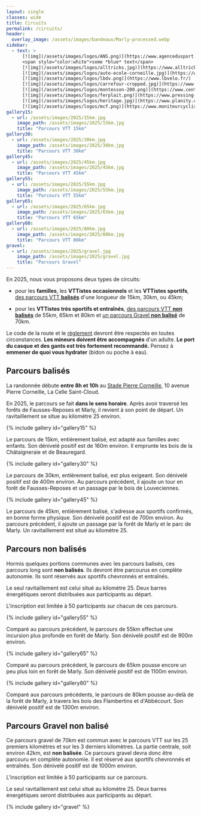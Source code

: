 ```yaml
---
layout: single
classes: wide
title: Circuits
permalink: /circuits/
header:
  overlay_image: /assets/images/bandeaux/Marly-processed.webp
sidebar:
  - text: >
      [![img](/assets/images/logos/ANS.png)](https://www.agencedusport.fr/)
      <span style="color:white">some *blue* text</span>
      [![img](/assets/images/logos/alltricks.jpg)](https://www.alltricks.fr/)
      [![img](/assets/images/logos/auto-ecole-corneille.jpg)](https://www.facebook.com/autoecolecorneilleconduite)
      [![img](/assets/images/logos/lbdv.png)](https://www.lbvelo.fr/)
      [![img](/assets/images/logos/carrefour-cropped.jpg)](https://www.carrefour.fr/)
      [![img](/assets/images/logos/montesson-200.png)](https://www.centre-commercial.fr/carrefour-montesson/boutiques/)
      [![img](/assets/images/logos/ferplait.png)](https://www.pressing-fer-plait-yvelines.fr/)
      [![img](/assets/images/logos/heritage.jpg)](https://www.planity.com/lheritage-by-mg-anciennement-coiff-nous-78380-bougival)
      [![img](/assets/images/logos/mcf.png)](https://www.moniteurcycliste.com/)
gallery15:
  - url: /assets/images/2025/15km.jpg
    image_path: /assets/images/2025/15km.jpg
    title: "Parcours VTT 15km"
gallery30:
  - url: /assets/images/2025/30km.jpg
    image_path: /assets/images/2025/30km.jpg
    title: "Parcours VTT 30km"
gallery45:
  - url: /assets/images/2025/45km.jpg
    image_path: /assets/images/2025/45km.jpg
    title: "Parcours VTT 45km"
gallery55:
  - url: /assets/images/2025/55km.jpg
    image_path: /assets/images/2025/55km.jpg
    title: "Parcours VTT 55km"
gallery65:
  - url: /assets/images/2025/65km.jpg
    image_path: /assets/images/2025/65km.jpg
    title: "Parcours VTT 65km"
gallery80:
  - url: /assets/images/2025/80km.jpg
    image_path: /assets/images/2025/80km.jpg
    title: "Parcours VTT 80km"
gravel:
  - url: /assets/images/2025/gravel.jpg
    image_path: /assets/images/2025/gravel.jpg
    title: "Parcours Gravel"
---
```


En 2025, nous vous proposons deux types de circuits:

+ pour les **familles**,
  les **VTTistes occasionnels**
  et les **VTTistes sportifs**,
  [des parcours VTT **balisés**](#parcours-balisés)
  d'une longueur de 15km, 30km, ou 45km;

+ pour les **VTTistes très sportifs et entraînés**,
  [des parcours VTT **non balisés**](#parcours-non-balisés)
  de 55km, 65km et 80km
  et [un parcours Gravel **non balisé**](#parcours-gravel-non-balisé)
  de 70km.

Le code de la route et le [règlement](/reglement/)
devront être respectés en toutes circonstances.
**Les mineurs doivent être accompagnés** d'un adulte.
**Le port du casque et des gants est très fortement recommandé.**
Pensez à **emmener de quoi vous hydrater** (bidon ou poche à eau).

## Parcours balisés

La randonnée débute **entre 8h et 10h**
au [Stade Pierre Corneille](/situation/),
10 avenue Pierre Corneille,
La Celle Saint-Cloud.

En 2025, le parcours se fait **dans le sens horaire**. Après avoir
traversé les forêts de Fausses-Reposes et Marly, il revient à son
point de départ. Un ravitaillement se situe au kilomètre 25 environ.

{% include gallery id="gallery15" %}

Le parcours de 15km, entièrement balisé,
est adapté aux familles avec enfants.
Son dénivelé positif est de 160m environ.
Il emprunte les bois de la Châtaigneraie et de Beauregard.

{% include gallery id="gallery30" %}

Le parcours de 30km, entièrement balisé,
est plus exigeant.
Son dénivelé positif est de 400m environ.
Au parcours précédent, il ajoute un tour en forêt de Fausses-Reposes
et un passage par le bois de Louveciennes.

{% include gallery id="gallery45" %}

Le parcours de 45km, entièrement balisé,
s'adresse aux sportifs confirmés,
en bonne forme physique.
Son dénivelé positif est de 700m environ.
Au parcours précédent, il ajoute un passage
par la forêt de Marly et le parc de Marly.
Un ravitaillement est situé au kilomètre 25.

## Parcours non balisés

Hormis quelques portions communes avec les parcours balisés, ces parcours long
sont **non balisés**. Ils devront être parcourus en complète autonomie. Ils
sont réservés aux sportifs chevronnés et entraînés.

Le seul ravitaillement est celui situé au kilomètre 25. Deux barres
énergétiques seront distribuées aux participants au départ.

L'inscription est limitée à 50 participants sur chacun de ces parcours.

{% include gallery id="gallery55" %}

Comparé au parcours précédent,
le parcours de 55km effectue une incursion plus profonde en forêt de Marly.
Son dénivelé positif est de 900m environ.

{% include gallery id="gallery65" %}

Comparé au parcours précédent,
le parcours de 65km pousse encore un peu plus loin en forêt de Marly.
Son dénivelé positif est de 1100m environ.

{% include gallery id="gallery80" %}

Comparé aux parcours précédents,
le parcours de 80km pousse au-delà de la forêt de Marly,
à travers les bois des Flambertins et d'Abbécourt.
Son dénivelé positif est de 1300m environ.

## Parcours Gravel non balisé

Ce parcours gravel de 70km est commun avec le parcours VTT
sur les 25 premiers kilomètres et sur les 3 derniers kilomètres.
La partie centrale, soit environ 42km, est **non balisée**. Ce parcours
gravel devra donc être parcouru en complète autonomie.
Il est réservé aux sportifs chevronnés et entraînés.
Son dénivelé positif est de 1000m environ.

L'inscription est limitée à 50 participants sur ce parcours.

Le seul ravitaillement est celui situé au kilomètre 25. Deux barres
énergétiques seront distribuées aux participants au départ.

{% include gallery id="gravel" %}
